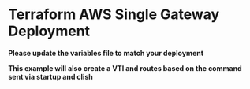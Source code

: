 # Terraform AWS Single Gateway Deployment
**Please update the variables file to match your deployment**

**This example will also create a VTI and routes based on the command sent via startup and clish**

